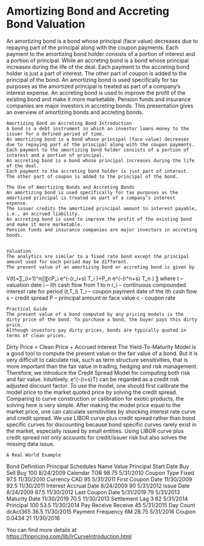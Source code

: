 # Amortizing Bond and Accreting Bond Valuation

An amortizing bond is a bond whose principal (face value) decreases due to repaying part of the principal along with the coupon payments. Each payment to the amortizing bond holder consists of a portion of interest and a portion of principal. While an accreting bond is a bond whose principal increases during the life of the deal. Each payment to the accreting bond holder is just a part of interest. The other part of coupon is added to the principal of the bond. 
An amortizing bond is used specifically for tax purposes as the amortized principal is treated as part of a company’s interest expense. An accreting bond is used to improve the profit of the existing bond and make it more marketable. Pension funds and insurance companies are major investors in accreting bonds.  This presentation gives an overview of amortizing bonds and accreting bonds. 

	Amortizing Bond an Accreting Bond Introduction
	A bond is a debt instrument in which an investor loans money to the issuer for a defined period of time. 
	An amortizing bond is a bond whose principal (face value) decreases due to repaying part of the principal along with the coupon payments.
	Each payment to the amortizing bond holder consists of a portion of interest and a portion of principal.
	An accreting bond is a bond whose principal increases during the life of the deal.
	Each payment to the accreting bond holder is just part of interest. The other part of coupon is added to the principal of the bond.

	The Use of Amortizing Bonds and Accreting Bonds
	An amortizing bond is used specifically for tax purposes as the amortized principal is treated as part of a company’s interest expense.
	The issuer credits the amortized principal amount to interest payable, i.e., an accrued liability.
	An accreting bond is used to improve the profit of the existing bond and make it more marketable.
	Pension funds and insurance companies are major investors in accreting bonds.


	Valuation
	The analytics are similar to a fixed rate bond except the principal amount used for each period may be different. 
	The present value of an amortizing bond or accreting bond is given by
V(t)=∑_(i=1)^n▒〖cP_i e^(-(r_i+s) T_i )+P_n e^(-(r^n+s) T_n ) 〗
where
	t – valuation date
i – ith cash flow from 1 to n
	r_i – continuous compounded interest rate for period (t,T_i)
T_i – coupon payment date of the ith  cash flow
s – credit spread
P – principal amount or face value
c - coupon rate

	Practical Guide
	The present value of a bond computed by any pricing models is the dirty price of the bond. To purchase a bond, the buyer pays this dirty price.
	Although investors pay dirty prices, bonds are typically quoted in terms of clean prices. 
Dirty Price = Clean Price + Accrued Interest
	The Yield-To-Maturity Model is a good tool to compute the present value or the fair value of a bond. But it is very difficult to calculate risk, such as term structure sensitivities, that is more important than the fair value in trading, hedging and risk management. Therefore, we introduce the Credit Spread Model for computing both risk and fair value.
	Intuitively,   e^(-(r+s)T)   can be regarded as a credit risk adjusted discount factor.
	To use the model, one should first calibrate the model price to the market quoted price by solving the credit spread. Comparing to curve construction or calibration for exotic products, the solving here is very simple.
	After making the model price equal to the market price, one can calculate sensitivities by shocking interest rate curve and credit spread.
	We use LIBOR curve plus credit spread rather than bond specific curves for discounting because bond specific curves rarely exist in the market, especially issued by small entities. Using LIBOR curve plus credit spread not only accounts for credit/issuer risk but also solves the missing data issue.

 
	A Real World Example

Bond Definition	Principal Schedules
Name	Value	Principal	Start Date
Buy Sell	Buy	100	8/24/2009
Calendar	TOR	98.75	5/31/2010
Coupon Type	Fixed	97.5	11/30/2010
Currency	CAD	95	5/31/2011
First Coupon Date	11/30/2009	92.5	11/30/2011
Interest Accrual Date	8/24/2009	90	5/31/2012
Issue Date	8/24/2009	87.5	11/30/2012
Last Coupon Date	5/31/2019	79	5/31/2013
Maturity Date	11/30/2019	70.5	11/30/2013
Settlement Lag	3	62	5/31/2014
Principal	100	53.5	11/30/2014
Pay Receive	Receive	45	5/31/2015
Day Count	dcAct365	36.5	11/30/2015
Payment Frequency	6M	28.75	5/31/2016
Coupon	0.0434	21	11/30/2016

You can find more details at
https://finpricing.com/lib/IrCurveIntroduction.html
